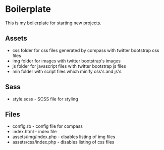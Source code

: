 Boilerplate
========================

This is my boilerplate for starting new projects. 

Assets
-----------
 * css folder for css files generated by compass with twitter bootstrap css files
 * img folder for images with twitter bootstrap's images
 * js folder for javascript files with twitter bootstrap js files
 * min folder with script files which minify css's and js's
	
Sass
--------
 * style.scss - SCSS file for styling

Files
---------------------------------------
 * config.rb - config file for compass
 * index.html - index file
 * assets/img/index.php - disables listing of img files
 * assets/css/index.php - disables listing of css files